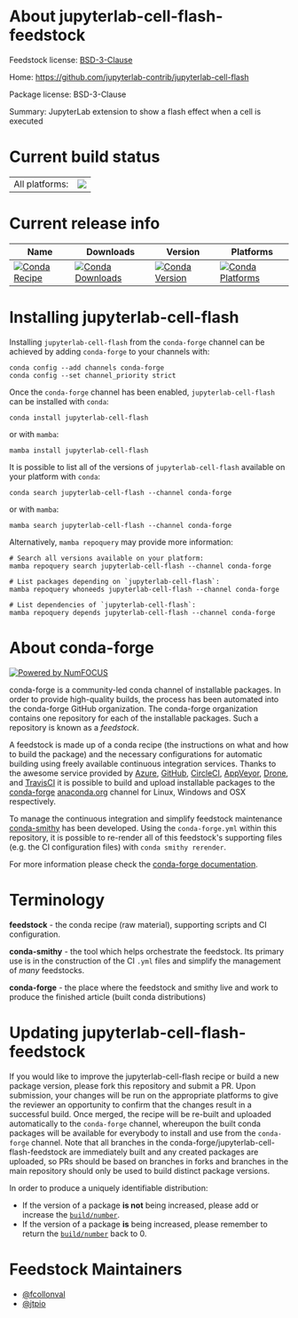 About jupyterlab-cell-flash-feedstock
=====================================

Feedstock license: [BSD-3-Clause](https://github.com/conda-forge/jupyterlab-cell-flash-feedstock/blob/main/LICENSE.txt)

Home: https://github.com/jupyterlab-contrib/jupyterlab-cell-flash

Package license: BSD-3-Clause

Summary: JupyterLab extension to show a flash effect when a cell is executed

Current build status
====================


<table><tr><td>All platforms:</td>
    <td>
      <a href="https://dev.azure.com/conda-forge/feedstock-builds/_build/latest?definitionId=12803&branchName=main">
        <img src="https://dev.azure.com/conda-forge/feedstock-builds/_apis/build/status/jupyterlab-cell-flash-feedstock?branchName=main">
      </a>
    </td>
  </tr>
</table>

Current release info
====================

| Name | Downloads | Version | Platforms |
| --- | --- | --- | --- |
| [![Conda Recipe](https://img.shields.io/badge/recipe-jupyterlab--cell--flash-green.svg)](https://anaconda.org/conda-forge/jupyterlab-cell-flash) | [![Conda Downloads](https://img.shields.io/conda/dn/conda-forge/jupyterlab-cell-flash.svg)](https://anaconda.org/conda-forge/jupyterlab-cell-flash) | [![Conda Version](https://img.shields.io/conda/vn/conda-forge/jupyterlab-cell-flash.svg)](https://anaconda.org/conda-forge/jupyterlab-cell-flash) | [![Conda Platforms](https://img.shields.io/conda/pn/conda-forge/jupyterlab-cell-flash.svg)](https://anaconda.org/conda-forge/jupyterlab-cell-flash) |

Installing jupyterlab-cell-flash
================================

Installing `jupyterlab-cell-flash` from the `conda-forge` channel can be achieved by adding `conda-forge` to your channels with:

```
conda config --add channels conda-forge
conda config --set channel_priority strict
```

Once the `conda-forge` channel has been enabled, `jupyterlab-cell-flash` can be installed with `conda`:

```
conda install jupyterlab-cell-flash
```

or with `mamba`:

```
mamba install jupyterlab-cell-flash
```

It is possible to list all of the versions of `jupyterlab-cell-flash` available on your platform with `conda`:

```
conda search jupyterlab-cell-flash --channel conda-forge
```

or with `mamba`:

```
mamba search jupyterlab-cell-flash --channel conda-forge
```

Alternatively, `mamba repoquery` may provide more information:

```
# Search all versions available on your platform:
mamba repoquery search jupyterlab-cell-flash --channel conda-forge

# List packages depending on `jupyterlab-cell-flash`:
mamba repoquery whoneeds jupyterlab-cell-flash --channel conda-forge

# List dependencies of `jupyterlab-cell-flash`:
mamba repoquery depends jupyterlab-cell-flash --channel conda-forge
```


About conda-forge
=================

[![Powered by
NumFOCUS](https://img.shields.io/badge/powered%20by-NumFOCUS-orange.svg?style=flat&colorA=E1523D&colorB=007D8A)](https://numfocus.org)

conda-forge is a community-led conda channel of installable packages.
In order to provide high-quality builds, the process has been automated into the
conda-forge GitHub organization. The conda-forge organization contains one repository
for each of the installable packages. Such a repository is known as a *feedstock*.

A feedstock is made up of a conda recipe (the instructions on what and how to build
the package) and the necessary configurations for automatic building using freely
available continuous integration services. Thanks to the awesome service provided by
[Azure](https://azure.microsoft.com/en-us/services/devops/), [GitHub](https://github.com/),
[CircleCI](https://circleci.com/), [AppVeyor](https://www.appveyor.com/),
[Drone](https://cloud.drone.io/welcome), and [TravisCI](https://travis-ci.com/)
it is possible to build and upload installable packages to the
[conda-forge](https://anaconda.org/conda-forge) [anaconda.org](https://anaconda.org/)
channel for Linux, Windows and OSX respectively.

To manage the continuous integration and simplify feedstock maintenance
[conda-smithy](https://github.com/conda-forge/conda-smithy) has been developed.
Using the ``conda-forge.yml`` within this repository, it is possible to re-render all of
this feedstock's supporting files (e.g. the CI configuration files) with ``conda smithy rerender``.

For more information please check the [conda-forge documentation](https://conda-forge.org/docs/).

Terminology
===========

**feedstock** - the conda recipe (raw material), supporting scripts and CI configuration.

**conda-smithy** - the tool which helps orchestrate the feedstock.
                   Its primary use is in the construction of the CI ``.yml`` files
                   and simplify the management of *many* feedstocks.

**conda-forge** - the place where the feedstock and smithy live and work to
                  produce the finished article (built conda distributions)


Updating jupyterlab-cell-flash-feedstock
========================================

If you would like to improve the jupyterlab-cell-flash recipe or build a new
package version, please fork this repository and submit a PR. Upon submission,
your changes will be run on the appropriate platforms to give the reviewer an
opportunity to confirm that the changes result in a successful build. Once
merged, the recipe will be re-built and uploaded automatically to the
`conda-forge` channel, whereupon the built conda packages will be available for
everybody to install and use from the `conda-forge` channel.
Note that all branches in the conda-forge/jupyterlab-cell-flash-feedstock are
immediately built and any created packages are uploaded, so PRs should be based
on branches in forks and branches in the main repository should only be used to
build distinct package versions.

In order to produce a uniquely identifiable distribution:
 * If the version of a package **is not** being increased, please add or increase
   the [``build/number``](https://docs.conda.io/projects/conda-build/en/latest/resources/define-metadata.html#build-number-and-string).
 * If the version of a package **is** being increased, please remember to return
   the [``build/number``](https://docs.conda.io/projects/conda-build/en/latest/resources/define-metadata.html#build-number-and-string)
   back to 0.

Feedstock Maintainers
=====================

* [@fcollonval](https://github.com/fcollonval/)
* [@jtpio](https://github.com/jtpio/)


